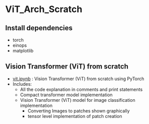 # ViT_Arch_Scratch


## Install dependencies

- torch
- einops
- matplotlib

## Vision Transformer (ViT) from scratch

- [vit.ipynb](vit.ipynb) : Vision Transformer (ViT) from scratch using PyTorch
- Includes:
  - All the code explanation in comments and print statements
  - Compact transformer model implementation 
  - Vision Transformer (ViT) model for image classification implementation
       - Converting Images to patches shown graphically 
       - tensor level implementation of patch creation
       

        


